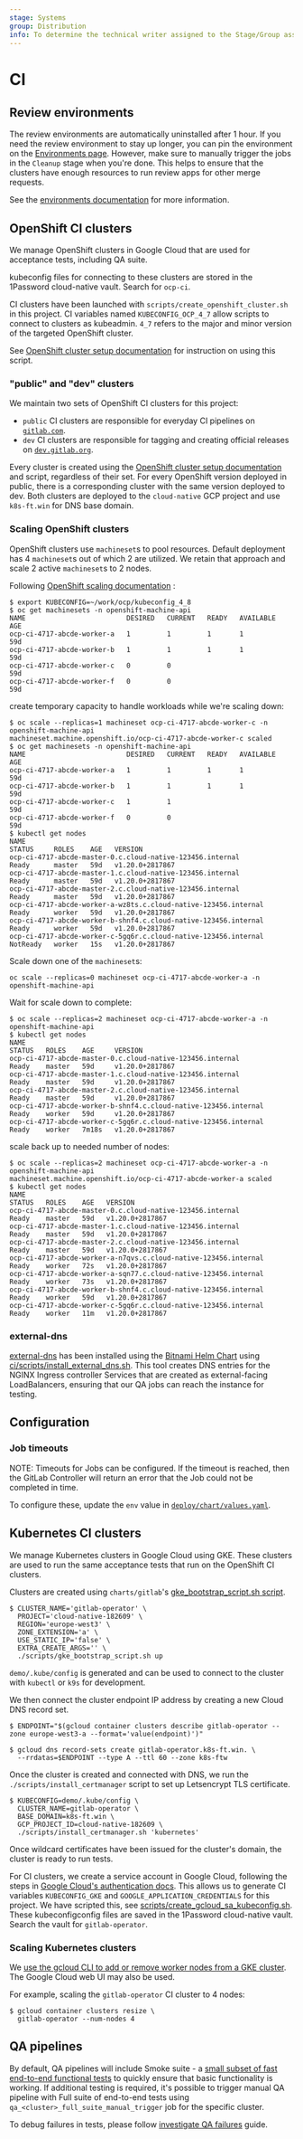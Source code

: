 ```yaml
---
stage: Systems
group: Distribution
info: To determine the technical writer assigned to the Stage/Group associated with this page, see https://about.gitlab.com/handbook/product/ux/technical-writing/#assignments
---
```


# CI

## Review environments

The review environments are automatically uninstalled after 1 hour. If you need the review environment to stay up longer, you can pin the environment
on the [Environments page](https://gitlab.com/gitlab-org/cloud-native/gitlab-operator/-/environments). However, make sure to manually trigger the jobs
in the `Cleanup` stage when you're done. This helps to ensure that the clusters have enough resources to run review apps for other merge requests.

See the [environments documentation](https://docs.gitlab.com/ee/ci/environments/index.html) for more information.

## OpenShift CI clusters

We manage OpenShift clusters in Google Cloud that are used for acceptance tests, including QA suite.

kubeconfig files for connecting to these clusters are stored in the 1Password cloud-native vault. Search for `ocp-ci`.

CI clusters have been launched with `scripts/create_openshift_cluster.sh` in this project. CI variables named `KUBECONFIG_OCP_4_7` allow scripts to connect to clusters as kubeadmin. `4_7` refers to the major and minor version of the targeted OpenShift cluster.

See [OpenShift cluster setup documentation](openshift_cluster_setup.md) for instruction on using this script.

### "public" and "dev" clusters

We maintain two sets of OpenShift CI clusters for this project:

- `public` CI clusters are responsible for everyday CI pipelines on [`gitlab.com`](https://gitlab.com/gitlab-org/cloud-native/gitlab-operator/-/pipelines).
- `dev` CI clusters are responsible for tagging and creating official releases on [`dev.gitlab.org`](https://dev.gitlab.org/gitlab/cloud-native/gitlab-operator/-/pipelines).

Every cluster is created using the [OpenShift cluster setup documentation](openshift_cluster_setup.md) and script, regardless of their set. For every OpenShift version deployed in public, there is a corresponding cluster with the same version deployed to dev. Both clusters are deployed to the `cloud-native` GCP project and use `k8s-ft.win` for DNS base domain.

### Scaling OpenShift clusters

OpenShift clusters use `machineset`s to pool resources. Default deployment has 4 `machineset`s out of which 2 are utilized.
We retain that approach and scale 2 active `machineset`s to 2 nodes.

Following [OpenShift scaling documentation](https://docs.openshift.com/container-platform/4.10/scalability_and_performance/recommended-cluster-scaling-practices.html) :

```shell
$ export KUBECONFIG=~/work/ocp/kubeconfig_4_8
$ oc get machinesets -n openshift-machine-api
NAME                         DESIRED   CURRENT   READY   AVAILABLE   AGE
ocp-ci-4717-abcde-worker-a   1         1         1       1           59d
ocp-ci-4717-abcde-worker-b   1         1         1       1           59d
ocp-ci-4717-abcde-worker-c   0         0                             59d
ocp-ci-4717-abcde-worker-f   0         0                             59d
```

create temporary capacity to handle workloads while we're scaling down:

```shell
$ oc scale --replicas=1 machineset ocp-ci-4717-abcde-worker-c -n openshift-machine-api
machineset.machine.openshift.io/ocp-ci-4717-abcde-worker-c scaled
$ oc get machinesets -n openshift-machine-api
NAME                         DESIRED   CURRENT   READY   AVAILABLE   AGE
ocp-ci-4717-abcde-worker-a   1         1         1       1           59d
ocp-ci-4717-abcde-worker-b   1         1         1       1           59d
ocp-ci-4717-abcde-worker-c   1         1                             59d
ocp-ci-4717-abcde-worker-f   0         0                             59d
$ kubectl get nodes
NAME                                                              STATUS     ROLES    AGE   VERSION
ocp-ci-4717-abcde-master-0.c.cloud-native-123456.internal         Ready      master   59d   v1.20.0+2817867
ocp-ci-4717-abcde-master-1.c.cloud-native-123456.internal         Ready      master   59d   v1.20.0+2817867
ocp-ci-4717-abcde-master-2.c.cloud-native-123456.internal         Ready      master   59d   v1.20.0+2817867
ocp-ci-4717-abcde-worker-a-wz8ts.c.cloud-native-123456.internal   Ready      worker   59d   v1.20.0+2817867
ocp-ci-4717-abcde-worker-b-shnf4.c.cloud-native-123456.internal   Ready      worker   59d   v1.20.0+2817867
ocp-ci-4717-abcde-worker-c-5gq6r.c.cloud-native-123456.internal   NotReady   worker   15s   v1.20.0+2817867
```

Scale down one of the `machineset`s:

```shell
oc scale --replicas=0 machineset ocp-ci-4717-abcde-worker-a -n openshift-machine-api
```

Wait for scale down to complete:

```shell
$ oc scale --replicas=2 machineset ocp-ci-4717-abcde-worker-a -n openshift-machine-api
$ kubectl get nodes
NAME                                                              STATUS   ROLES    AGE     VERSION
ocp-ci-4717-abcde-master-0.c.cloud-native-123456.internal         Ready    master   59d     v1.20.0+2817867
ocp-ci-4717-abcde-master-1.c.cloud-native-123456.internal         Ready    master   59d     v1.20.0+2817867
ocp-ci-4717-abcde-master-2.c.cloud-native-123456.internal         Ready    master   59d     v1.20.0+2817867
ocp-ci-4717-abcde-worker-b-shnf4.c.cloud-native-123456.internal   Ready    worker   59d     v1.20.0+2817867
ocp-ci-4717-abcde-worker-c-5gq6r.c.cloud-native-123456.internal   Ready    worker   7m18s   v1.20.0+2817867
```

scale back up to needed number of nodes:

```shell
$ oc scale --replicas=2 machineset ocp-ci-4717-abcde-worker-a -n openshift-machine-api
machineset.machine.openshift.io/ocp-ci-4717-abcde-worker-a scaled
$ kubectl get nodes
NAME                                                              STATUS   ROLES    AGE   VERSION
ocp-ci-4717-abcde-master-0.c.cloud-native-123456.internal         Ready    master   59d   v1.20.0+2817867
ocp-ci-4717-abcde-master-1.c.cloud-native-123456.internal         Ready    master   59d   v1.20.0+2817867
ocp-ci-4717-abcde-master-2.c.cloud-native-123456.internal         Ready    master   59d   v1.20.0+2817867
ocp-ci-4717-abcde-worker-a-n7qvs.c.cloud-native-123456.internal   Ready    worker   72s   v1.20.0+2817867
ocp-ci-4717-abcde-worker-a-sqn77.c.cloud-native-123456.internal   Ready    worker   73s   v1.20.0+2817867
ocp-ci-4717-abcde-worker-b-shnf4.c.cloud-native-123456.internal   Ready    worker   59d   v1.20.0+2817867
ocp-ci-4717-abcde-worker-c-5gq6r.c.cloud-native-123456.internal   Ready    worker   11m   v1.20.0+2817867
```

### external-dns

[external-dns](https://github.com/kubernetes-sigs/external-dns) has been installed using the [Bitnami Helm Chart](https://github.com/bitnami/charts/tree/master/bitnami/external-dns) using [ci/scripts/install_external_dns.sh](https://gitlab.com/gitlab-org/cloud-native/gitlab-operator/-/blob/master/ci/scripts/install_external_dns.sh). This tool creates DNS entries for the NGINX Ingress controller Services that are created as external-facing LoadBalancers, ensuring that our QA jobs can reach the instance for testing.

## Configuration

### Job timeouts

NOTE:
Timeouts for Jobs can be configured. If the timeout is reached, then the GitLab Controller will return an error that the Job could not be completed in time.

To configure these, update the `env` value in
[`deploy/chart/values.yaml`](https://gitlab.com/gitlab-org/cloud-native/gitlab-operator/-/blob/master/deploy/chart/values.yaml).

## Kubernetes CI clusters

We manage Kubernetes clusters in Google Cloud using GKE. These clusters are used to run the same acceptance tests that run on the OpenShift CI clusters.

Clusters are created using `charts/gitlab`'s [gke_bootstrap_script.sh script](https://gitlab.com/gitlab-org/charts/gitlab/-/blob/master/scripts/gke_bootstrap_script.sh).

```shell
$ CLUSTER_NAME='gitlab-operator' \
  PROJECT='cloud-native-182609' \
  REGION='europe-west3' \
  ZONE_EXTENSION='a' \
  USE_STATIC_IP='false' \
  EXTRA_CREATE_ARGS='' \
  ./scripts/gke_bootstrap_script.sh up
```

`demo/.kube/config` is generated and can be used to connect to the cluster with `kubectl` or `k9s` for development.

We then connect the cluster endpoint IP address by creating a new Cloud DNS record set.

```shell
$ ENDPOINT="$(gcloud container clusters describe gitlab-operator --zone europe-west3-a --format='value(endpoint)')"

$ gcloud dns record-sets create gitlab-operator.k8s-ft.win. \
  --rrdatas=$ENDPOINT --type A --ttl 60 --zone k8s-ftw
```

Once the cluster is created and connected with DNS, we run the `./scripts/install_certmanager` script to set up Letsencrypt TLS certificate.

```shell
$ KUBECONFIG=demo/.kube/config \
  CLUSTER_NAME=gitlab-operator \
  BASE_DOMAIN=k8s-ft.win \
  GCP_PROJECT_ID=cloud-native-182609 \
  ./scripts/install_certmanager.sh 'kubernetes'
```

Once wildcard certificates have been issued for the cluster's domain, the cluster is ready to run tests.

For CI clusters, we create a service account in Google Cloud, following the steps in [Google Cloud's authentication docs](https://cloud.google.com/kubernetes-engine/docs/how-to/api-server-authentication#environments-without-gcloud). This allows us to generate CI variables `KUBECONFIG_GKE` and `GOOGLE_APPLICATION_CREDENTIALS` for this project. We have scripted this, see [scripts/create_gcloud_sa_kubeconfig.sh](https://gitlab.com/gitlab-org/cloud-native/gitlab-operator/-/blob/master/scripts/create_gcloud_sa_kubeconfig.sh). These kubeconfigconfig files are saved in the 1Password cloud-native vault. Search the vault for `gitlab-operator`.

### Scaling Kubernetes clusters

We [use the gcloud CLI to add or remove worker nodes from a GKE cluster](https://cloud.google.com/kubernetes-engine/docs/how-to/resizing-a-cluster#gcloud). The Google Cloud web UI may also be used.

For example, scaling the `gitlab-operator` CI cluster to 4 nodes:

```shell
$ gcloud container clusters resize \
  gitlab-operator --num-nodes 4
```

## QA pipelines

By default, QA pipelines will include Smoke suite - a [small subset of fast end-to-end functional tests](https://docs.gitlab.com/ee/development/testing_guide/smoke.html)
to quickly ensure that basic functionality is working. If additional testing is required, it's possible to trigger manual
QA pipeline with Full suite of end-to-end tests using `qa_<cluster>_full_suite_manual_trigger` job for the specific cluster.

To debug failures in tests, please follow [investigate QA failures](https://about.gitlab.com/handbook/engineering/quality/quality-engineering/enablement-saas-platforms-qe-team/distribution/#investigate-qa-failures) guide.
